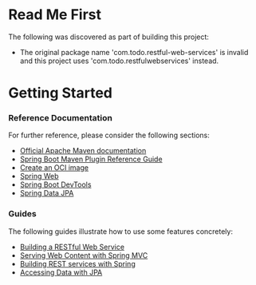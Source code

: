 # Read Me First
The following was discovered as part of building this project:

* The original package name 'com.todo.restful-web-services' is invalid and this project uses 'com.todo.restfulwebservices' instead.

# Getting Started

### Reference Documentation
For further reference, please consider the following sections:

* [Official Apache Maven documentation](https://maven.apache.org/guides/index.html)
* [Spring Boot Maven Plugin Reference Guide](https://docs.spring.io/spring-boot/docs/2.6.6-SNAPSHOT/maven-plugin/reference/html/)
* [Create an OCI image](https://docs.spring.io/spring-boot/docs/2.6.6-SNAPSHOT/maven-plugin/reference/html/#build-image)
* [Spring Web](https://docs.spring.io/spring-boot/docs/2.6.6-SNAPSHOT/reference/htmlsingle/#boot-features-developing-web-applications)
* [Spring Boot DevTools](https://docs.spring.io/spring-boot/docs/2.6.6-SNAPSHOT/reference/htmlsingle/#using-boot-devtools)
* [Spring Data JPA](https://docs.spring.io/spring-boot/docs/2.6.6-SNAPSHOT/reference/htmlsingle/#boot-features-jpa-and-spring-data)

### Guides
The following guides illustrate how to use some features concretely:

* [Building a RESTful Web Service](https://spring.io/guides/gs/rest-service/)
* [Serving Web Content with Spring MVC](https://spring.io/guides/gs/serving-web-content/)
* [Building REST services with Spring](https://spring.io/guides/tutorials/bookmarks/)
* [Accessing Data with JPA](https://spring.io/guides/gs/accessing-data-jpa/)

